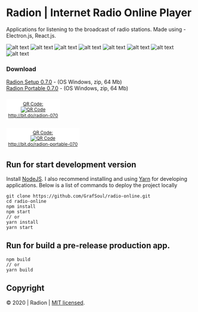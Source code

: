 # Radion | Internet Radio Online Player

Applications for listening to the broadcast of radio stations.
Made using - Electron.js, React.js.

![alt text](/design/screen_1.png 'Radion - Select a radio station')
![alt text](/design/screen_2.png 'Radion - A radio station is playing')
![alt text](/design/screen_3.png 'Radion - Add a new radio station')
![alt text](/design/screen_4.png 'Radion - Edit information about a radio station')
![alt text](/design/screen_5.png 'Radion - Delete a radio station')
![alt text](/design/screen_6.png 'Radion - Use radio station search')
![alt text](/design/screen_7.png 'Radion - Menu with a set of commands')
![alt text](/design/screen_8.png 'Radion - Collapsed view of the application')

### Download

[Radion Setup 0.7.0](http://bit.do/radion-070) - (OS Windows, zip, 64 Mb)  
[Radion Portable 0.7.0](http://bit.do/radion-portable-070) - (OS Windows, zip, 64 Mb)

<span id="qr_code" style="
 display: inline-block;
 margin-top: 7px;
 font-size: 12px;
 text-align: center;
 background-color: white;
 padding: 5px;
"><a href="http://bit.do/radion-070-?qrcode=1" style="border: 0;">QR Code:<br>
<img src="http://chart.apis.google.com/chart?cht=qr&amp;chs=100x100&amp;choe=UTF-8&amp;chld=H%7C0&amp;chl=http://bit.do/radion-070" alt="QR Code" title="Enlarge QR Code"><br>http://bit.do/radion-070</a>
</span>

<span id="qr_code" style="
 display: inline-block;
 margin-top: 7px;
 font-size: 12px;
 text-align: center;
 background-color: white;
 padding: 5px;
"><a href="http://bit.do/radion-portable-070-?qrcode=1" style="border: 0;">QR Code:<br>
<img src="http://chart.apis.google.com/chart?cht=qr&amp;chs=100x100&amp;choe=UTF-8&amp;chld=H%7C0&amp;chl=http://bit.do/radion-portable-070" alt="QR Code" title="Enlarge QR Code"><br>http://bit.do/radion-portable-070</a>
</span>

## Run for start development version

Install [NodeJS]. I also recommend installing and using [Yarn] for developing applications.
Below is a list of commands to deploy the project locally

```
git clone https://github.com/GrafSoul/radio-online.git
cd radio-online
npm install
npm start
// or
yarn install
yarn start
```

## Run for build a pre-release production app.

```
npm build
// or
yarn build
```

## Copyright

&#169; 2020 | Radion | [MIT licensed].

[mit licensed]: https://github.com/GrafSoul/radio-online/blob/master/LICENSE
[nodejs]: https://nodejs.org/
[yarn]: https://yarnpkg.com/
